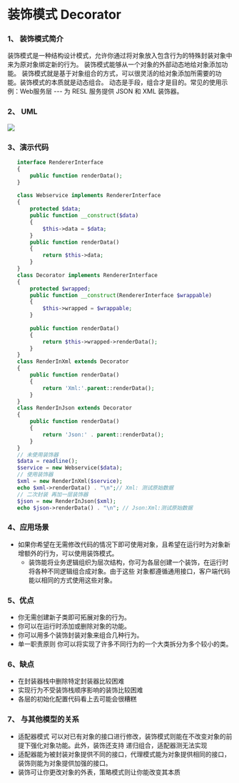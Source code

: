 # 装饰模式 Decorator
### 1、 装饰模式简介
装饰模式是一种结构设计模式，允许你通过将对象放入包含行为的特殊封装对象中来为原对象绑定新的行为。
装饰模式能够从一个对象的外部动态地给对象添加功能。
装饰模式就是基于对象组合的方式，可以很灵活的给对象添加所需要的功能。装饰模式的本质就是动态组合。
动态是手段，组合才是目的。常见的使用示例：Web服务层 --- 为 RESL 服务提供 JSON 和 XML 装饰器。
### 2、 UML
![](https://qcdn.xueyuanjun.com/wp-content/uploads/2015/12/decorator-design-pattern.png)
### 3、演示代码
```php
   interface RendererInterface
   {
       public function renderData();
   }
   
   class Webservice implements RendererInterface
   {
       protected $data;
       public function __construct($data)
       {
           $this->data = $data;
       }
       public function renderData()
       {
           return $this->data;
       }
   }
   class Decorator implements RendererInterface
   {
       protected $wrapped;
       public function __construct(RendererInterface $wrappable)
       {
           $this->wrapped = $wrappable;
       }
   
       public function renderData()
       {
           return $this->wrapped->renderData();
       }
   }
   class RenderInXml extends Decorator
   {
       public function renderData()
       {
           return 'Xml:'.parent::renderData();
       }
   }
   class RenderInJson extends Decorator
   {
       public function renderData()
       {
           return 'Json:' . parent::renderData();
       }
   }
   // 未使用装饰器
   $data = readline();
   $service = new Webservice($data);
   // 使用装饰器
   $xml = new RenderInXml($service);
   echo $xml->renderData() . "\n";// Xml: 测试原始数据
   // 二次封装 再加一层装饰器
   $json = new RenderInJson($xml);
   echo $json->renderData() . "\n"; // Json:Xml:测试原始数据
```
### 4、应用场景
- 如果你希望在无需修改代码的情况下即可使用对象，且希望在运行时为对象新增额外的行为，可以使用装饰模式。
    * 装饰能将业务逻辑组织为层次结构，你可为各层创建一个装饰，在运行时将各种不同逻辑组合成对象。由于这些
    对象都遵循通用接口，客户端代码能以相同的方式使用这些对象。

### 5、优点
- 你无需创建新子类即可拓展对象的行为。
- 你可以在运行时添加或删除对象的功能。
- 你可以用多个装饰封装对象来组合几种行为。
- 单一职责原则 你可以将实现了许多不同行为的一个大类拆分为多个较小的类。
### 6、缺点
- 在封装器栈中删除特定封装器比较困难
- 实现行为不受装饰栈顺序影响的装饰比较困难
- 各层的初始化配置代码看上去可能会很糟糕
### 7、 与其他模型的关系
- 适配器模式 可以对已有对象的接口进行修改，装饰模式则能在不改变对象的前提下强化对象功能。此外，装饰还支持
递归组合，适配器测无法实现
- 适配器能为被封装对象提供不同的接口，代理模式能为对象提供相同的接口，装饰则能为对象提供加强的接口。
- 装饰可让你更改对象的外表，策略模式则让你能改变其本质
